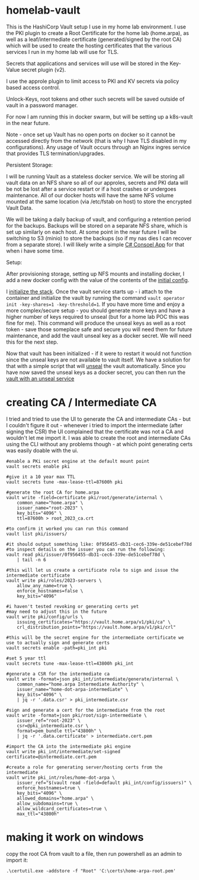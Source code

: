 # homelab-vault
This is the HashiCorp Vault setup I use in my home lab environment.  I use the PKI plugin to create a Root Certificate for the home lab (home.arpa), as well as a leaf/intermediate certificate (generated/signed by the root CA) which will be used to create the hosting certificates that the various services I run in my home lab will use for TLS.

Secrets that applications and services will use will be stored in the Key-Value secret plugin (v2).

I use the approle plugin to limit access to PKI and KV secrets via policy based access control.

Unlock-Keys, root tokens and other such secrets will be saved outside of vault in a password manager.

For now I am running this in docker swarm, but will be setting up a k8s-vault in the near future.

Note - once set up Vault has no open ports on docker so it cannot be accessed directly from the network (that is why I have TLS disabled in my configurations).  Any usage of Vault occurs through an Nginx ingres service that provides TLS termination/upgrades.

Persistent Storage:

I will be running Vault as a stateless docker service.  We will be storing all vault data on an NFS share so all of our approles, secrets and PKI data will be not be lost after a service restart or if a host crashes or undergoes maintenance.  All of our docker hosts will have the same NFS volume mounted at the same location (via /etc/fstab on host) to store the encrypted Vault Data.

We will be taking a daily backup of vault, and configuring a retention period for the backups.  Backups will be stored on a separate NFS share, which is set up similarly on each host.  At some point in the near future I will be switching to S3 (minio) to store the backups (so if my nas dies I can recover from a separate store).  I will likely write a simple [C# Consoel App](https://github.com/thefnordling/dotnet-s3-example) for that when i have some time.

Setup:

After provisioning storage, setting up NFS mounts and installing docker, I add a new docker config with the value of the contents of the [initial config](./docker/initialize-vault-only/config.hcl).

 I [initialize the stack](./docker/initialize-vault-only/docker-compose.yaml).  Once the vault service starts up - i attach to the container and initialize the vault by running the command `vault operator init -key-shares=1 -key-threshold=1`.  If you have more time and enjoy a more complex/secure setup - you should generate more keys and have a higher number of keys required to unseal (but for a home lab POC this was fine for me).  This command will produce the unseal keys as well as a root token - save those someplace safe and secure you will need them for future maintenance, and add the vault unseal key as a docker secret.  We will need this for the next step.

 Now that vault has been initialized - if it were to restart it would not function since the unseal keys are not available to vault itself.  We have a solution for that with a simple script that will [unseal](https://github.com/thefnordling/homelab-vault-unseal) the vault automatically.   Since you have now saved the unseal keys as a docker secret, you can then run the [vault with an unseal service](./docker/vault-with-unseal/docker-compose.yaml)

 # creating CA / Intermediate CA #
 I tried and tried to use the UI to generate the CA and intermediate CAs - but I couldn't figure it out - whenever i tried to import the intermediate (after signing the CSR) the UI complained that the certificate was not a CA and wouldn't let me import it.  I was able to create the root and intermediate CAs using the CLI without any problems though - at which point generating certs was easily doable with the ui.

```
#enable a PKi secret engine at the default mount point 
vault secrets enable pki

#give it a 10 year max TTL
vault secrets tune -max-lease-ttl=87600h pki

#generate the root CA for home.arpa
vault write -field=certificate pki/root/generate/internal \
    common_name="home.arpa" \
    issuer_name="root-2023" \
    key_bits="4096" \
    ttl=87600h > root_2023_ca.crt

#to confirm it worked you can run this command
vault list pki/issuers/

#it should output something like: 0f956455-db31-cec6-339e-de51cebef78d
#to inspect details on the issuer you can run the following:
vault read pki/issuer/0f956455-db31-cec6-339e-de51cebef78d \
    | tail -n 6

#this will let us create a certificate role to sign and issue the intermediate certificate
vault write pki/roles/2023-servers \
    allow_any_name=true \
    enforce_hostnames=false \
    key_bits="4096" 

#i haven't tested revoking or generating certs yet
#may need to adjust this in the future
vault write pki/config/urls \
    issuing_certificates="https://vault.home.arpa/v1/pki/ca" \
    crl_distribution_points="https://vault.home.arpa/v1/pki/crl" 

#this will be the secret engine for the intermediate certificate we use to actually sign and generate certs
vault secrets enable -path=pki_int pki

#set 5 year ttl
vault secrets tune -max-lease-ttl=43800h pki_int

#generate a CSR for the intermediate ca
vault write -format=json pki_int/intermediate/generate/internal \
    common_name="home.arpa Intermediate Authority" \
    issuer_name="home-dot-arpa-intermediate" \
    key_bits="4096" \
    | jq -r '.data.csr' > pki_intermediate.csr

#sign and generate a cert for the intermediate from the root
vault write -format=json pki/root/sign-intermediate \
    issuer_ref="root-2023" \
    csr=@pki_intermediate.csr \
    format=pem_bundle ttl="43800h" \
    | jq -r '.data.certificate' > intermediate.cert.pem

#import the CA into the intermediate pki engine
vault write pki_int/intermediate/set-signed certificate=@intermediate.cert.pem

#create a role for generating server/hosting certs from the intermediate
vault write pki_int/roles/home-dot-arpa \
    issuer_ref="$(vault read -field=default pki_int/config/issuers)" \
    enforce_hostnames=true \
    key_bits="4096" \
    allowed_domains="home.arpa" \
    allow_subdomains=true \
    allow_wildcard_certificates=true \
    max_ttl="43800h"
```

# making it work on windows #

copy the root CA from vault to a file, then run powershell as an admin to import it:
```
.\certutil.exe -addstore -f "Root" 'C:\certs\home-arpa-root.pem'
```